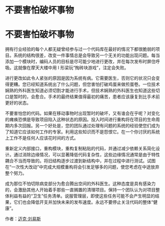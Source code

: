 # 不要害怕破坏事物

# 不要害怕破坏事物

拥有行业经验的每个人都无疑曾经参与过一个代码库在最好的情况下都很脆弱的项目。系统的结构很差，改变一件事情总是会导致另一个无关的功能出现问题。每当添加一个模块时，编码人员的目标是尽可能少地进行更改，并在每次发布时屏住呼吸。这就像在摩天大楼中用 I 形梁玩“掏砖块游戏”，注定会失败。

进行更改如此令人紧张的原因是因为系统有病。它需要医生，否则它的状况只会变得更糟。您已经知道系统出了什么问题，但您害怕打破鸡蛋来做煎蛋卷。一位技术娴熟的外科医生知道必须切割才能进行手术，但技术娴熟的外科医生也知道这些切口是暂时的，会愈合。手术的最终结果值得最初的痛苦，患者应该康复到比手术前更好的状态。

不要害怕您的代码。如果在移动事物时出现暂时的破坏，又有谁会在乎呢？对变化的瘫痪恐惧是导致项目陷入这种状态的原因。投入时间进行重构将在项目的生命周期内多次回报。另一个好处是，您的团队通过处理有问题的系统的经验使您们成为了知道它应该如何工作的专家。利用这些知识而不是怨恨它。在一个你讨厌的系统上工作不是任何人应该花时间的方式。

重新定义内部接口，重构模块，重构复制粘贴的代码，并通过减少依赖关系简化设计。通过消除边缘情况，可以显著降低代码复杂性，这些边缘情况通常是由于特性耦合不当而导致的。将旧结构逐步过渡到新结构中，并在过程中进行测试。试图在“一次性大改动”中完成大规模重构将会引发足够多的问题，使您考虑在中途放弃整个努力。

成为那位不怕切除病变部分为愈合腾出空间的外科医生。这种态度是具有感染力的，会激励其他人开始着手那些一直搁置的清理项目。保持一个团队认为对项目整体利益有益的“卫生”任务清单。说服管理层，即使这些任务可能不会产生明显的结果，它们也会降低开支并加快未来的发布速度。永远不要停止关注代码的整体“健康”。

作者：[迈克·刘易斯](http://programmer.97things.oreilly.com/wiki/index.php/Mike_Lewis)
